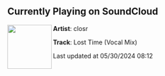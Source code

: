 ## Currently Playing on SoundCloud

[<img align="left" width="100" src="https://i1.sndcdn.com/artworks-GgHj4pRytBXjlkrY-PFnYFg-t500x500.jpg">](https://soundcloud.com/weareclosr/lost-time-vocal-mix)

**Artist**: closr 

**Track**: Lost Time (Vocal Mix)

Last updated at 05/30/2024 08:12
